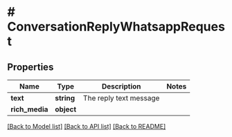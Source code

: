 # # ConversationReplyWhatsappRequest

## Properties

Name | Type | Description | Notes
------------ | ------------- | ------------- | -------------
**text** | **string** | The reply text message |
**rich_media** | **object** |  |

[[Back to Model list]](../../README.md#models) [[Back to API list]](../../README.md#endpoints) [[Back to README]](../../README.md)
